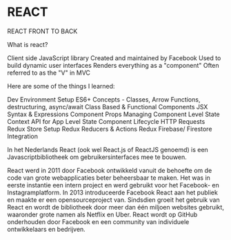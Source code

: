 # REACT
REACT FRONT TO BACK

What is react? 

Client side JavaScript library
Created and maintained by Facebook
Used to build dynamic user interfaces 
Renders everything as a "component"
Often referred to as  the "V" in MVC 


Here are some of the things I learned:

Dev Environment Setup
ES6+ Concepts - Classes, Arrow Functions, destructuring, async/await
Class Based & Functional Components
JSX Syntax & Expressions
Component Props
Managing Component  Level State
Context API for App Level State
Component Lifecycle
HTTP Requests
Redux Store Setup
Redux Reducers & Actions
Redux Firebase/ Firestore Integration


In het Nederlands
React (ook wel React.js of ReactJS genoemd) is een Javascriptbibliotheek om gebruikersinterfaces mee te bouwen.

React werd in 2011 door Facebook ontwikkeld vanuit de behoefte om de code van grote webapplicaties beter beheersbaar te maken. 
Het was in eerste instantie een intern project en werd gebruikt voor het Facebook- en Instagramplatform.
In 2013 introduceerde Facebook React aan het publiek en maakte er een opensourceproject van.
Sindsdien groeit het gebruik van React en wordt de bibliotheek door meer dan één miljoen websites gebruikt, waaronder grote namen als Netflix en Uber.
React wordt op GitHub onderhouden door Facebook en een community van individuele ontwikkelaars en bedrijven.

